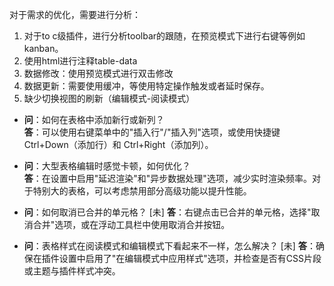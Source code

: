 对于需求的优化，需要进行分析：

1. 对于to c级插件，进行分析toolbar的跟随，在预览模式下进行右键等例如kanban。
2. 使用html进行注释table-data
3. 数据修改：使用预览模式进行双击修改
4. 数据更新：需要使用缓冲，等使用特定操作触发或者延时保存。
5. 缺少切换视图的刷新（编辑模式-阅读模式）

- **问**：如何在表格中添加新行或新列？  
  **答**：可以使用右键菜单中的"插入行"/"插入列"选项，或使用快捷键 Ctrl+Down（添加行）和 Ctrl+Right（添加列）。

- **问**：大型表格编辑时感觉卡顿，如何优化？   
  **答**：在设置中启用"延迟渲染"和"异步数据处理"选项，减少实时渲染频率。对于特别大的表格，可以考虑禁用部分高级功能以提升性能。

- **问**：如何取消已合并的单元格？  [未]
  **答**：右键点击已合并的单元格，选择"取消合并"选项，或在浮动工具栏中使用取消合并按钮。

- **问**：表格样式在阅读模式和编辑模式下看起来不一样，怎么解决？  [未]
  **答**：确保在插件设置中启用了"在编辑模式中应用样式"选项，并检查是否有CSS片段或主题与插件样式冲突。

